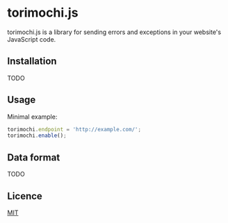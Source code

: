 # torimochi.js

torimochi.js is a library for sending errors and exceptions in your website's JavaScript code.

## Installation

TODO

## Usage

Minimal example:

```javascript
torimochi.endpoint = 'http://example.com/';
torimochi.enable();
```

## Data format

TODO

## Licence

[MIT](http://kitak.mit-license.org/)
